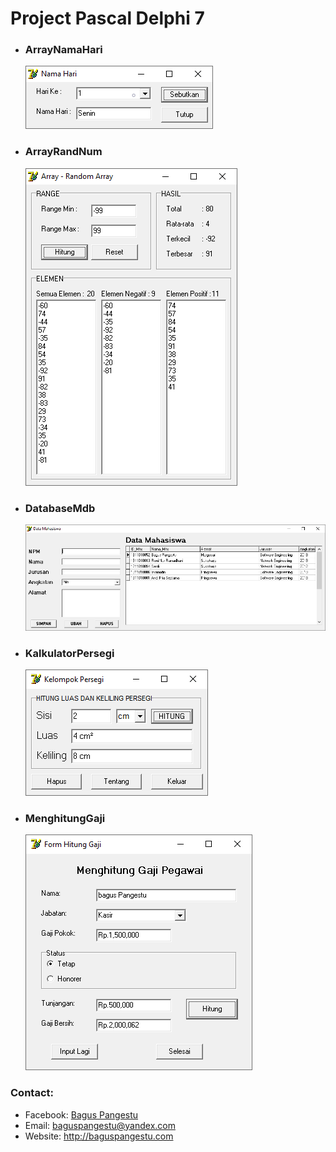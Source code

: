 # Project Pascal Delphi 7
- ### ArrayNamaHari
  ![ArrayNamaHari](/ArrayNamaHari.png)
- ### ArrayRandNum
  ![ArrayRandNum](/ArrayRandNum.png)
- ### DatabaseMdb
  ![DatabaseMdb](/DatabaseMdb.png)
- ### KalkulatorPersegi
  ![KalkulatorPersegi](/KalkulatorPersegi.png)
- ### MenghitungGaji
  ![MenghitungGaji](/MenghitungGaji.png)

### Contact:
- Facebook: [Bagus Pangestu](https://fb.com/baguspangestucom)
- Email: baguspangestu@yandex.com
- Website: http://baguspangestu.com